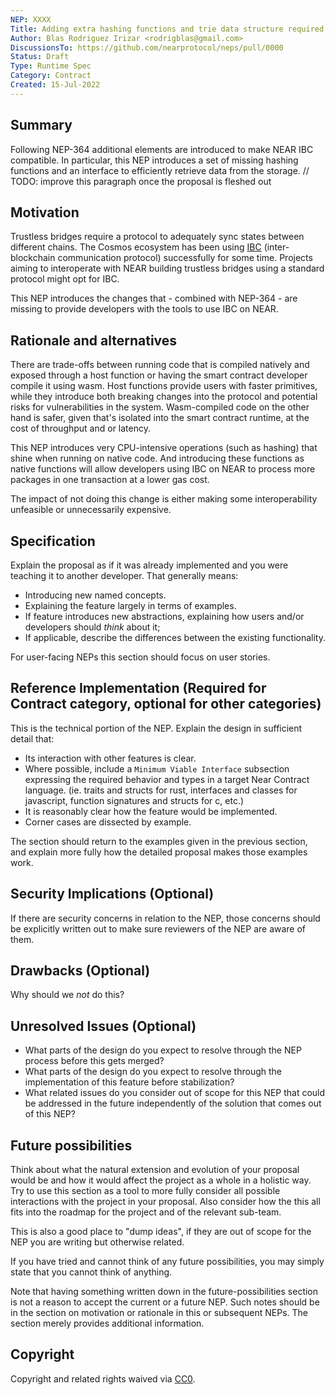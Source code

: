 ```yaml
---
NEP: XXXX
Title: Adding extra hashing functions and trie data structure required for IBC compatibility
Author: Blas Rodriguez Irizar <rodrigblas@gmail.com>
DiscussionsTo: https://github.com/nearprotocol/neps/pull/0000
Status: Draft
Type: Runtime Spec
Category: Contract
Created: 15-Jul-2022
---
```


## Summary

Following NEP-364 additional elements are introduced to make NEAR IBC compatible.
In particular, this NEP introduces a set of missing hashing functions and an interface to
efficiently retrieve data from the storage.
// TODO: improve this paragraph once the proposal is fleshed out

## Motivation

Trustless bridges require a protocol to adequately sync states between different chains.
The Cosmos ecosystem has been using [IBC](https://github.com/cosmos/ibc)
(inter-blockchain communication protocol) successfully for some time. Projects aiming to
interoperate with NEAR building trustless bridges using a standard protocol
might opt for IBC.

This NEP introduces the changes that - combined with NEP-364 - are missing to provide developers
with the tools to use IBC on NEAR.

## Rationale and alternatives

There are trade-offs between running code that is compiled natively and exposed through a host function or
having the smart contract developer compile it using wasm. Host functions provide users with faster primitives,
while they introduce both breaking changes into the protocol and potential risks for vulnerabilities in the system.
Wasm-compiled code on the other hand is safer, given that's isolated into the smart contract runtime, at the cost
of throughput and or latency.

This NEP introduces very CPU-intensive operations (such as hashing) that shine when running on native code.
And introducing these functions as native functions will allow developers using IBC on NEAR to process
more packages in one transaction at a lower gas cost.

The impact of not doing this change is either making some interoperability unfeasible or unnecessarily expensive.

## Specification

Explain the proposal as if it was already implemented and you were teaching it to another developer. That generally means:

- Introducing new named concepts.
- Explaining the feature largely in terms of examples.
- If feature introduces new abstractions, explaining how users and/or developers should _think_ about it;
- If applicable, describe the differences between the existing functionality.

For user-facing NEPs this section should focus on user stories.

## Reference Implementation (Required for Contract category, optional for other categories)

This is the technical portion of the NEP. Explain the design in sufficient detail that:

- Its interaction with other features is clear.
- Where possible, include a `Minimum Viable Interface` subsection expressing the required behavior and types in a target Near Contract language. (ie. traits and structs for rust, interfaces and classes for javascript, function signatures and structs for c, etc.)
- It is reasonably clear how the feature would be implemented.
- Corner cases are dissected by example.

The section should return to the examples given in the previous section, and explain more fully how the detailed proposal makes those examples work.

## Security Implications (Optional)

If there are security concerns in relation to the NEP, those concerns should be explicitly written out to make sure reviewers of the NEP are aware of them.

## Drawbacks (Optional)

Why should we _not_ do this?

## Unresolved Issues (Optional)

- What parts of the design do you expect to resolve through the NEP process before this gets merged?
- What parts of the design do you expect to resolve through the implementation of this feature before stabilization?
- What related issues do you consider out of scope for this NEP that could be addressed in the future independently of the solution that comes out of this NEP?

## Future possibilities

Think about what the natural extension and evolution of your proposal would
be and how it would affect the project as a whole in a holistic
way. Try to use this section as a tool to more fully consider all possible
interactions with the project in your proposal.
Also consider how the this all fits into the roadmap for the project
and of the relevant sub-team.

This is also a good place to "dump ideas", if they are out of scope for the
NEP you are writing but otherwise related.

If you have tried and cannot think of any future possibilities,
you may simply state that you cannot think of anything.

Note that having something written down in the future-possibilities section
is not a reason to accept the current or a future NEP. Such notes should be
in the section on motivation or rationale in this or subsequent NEPs.
The section merely provides additional information.

## Copyright

[copyright]: #copyright

Copyright and related rights waived via [CC0](https://creativecommons.org/publicdomain/zero/1.0/).
